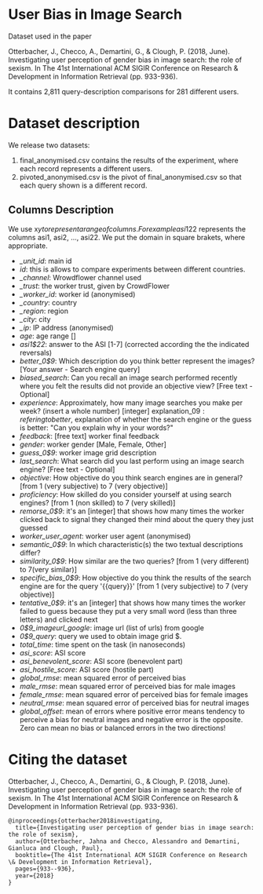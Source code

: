 # User Bias in Image Search
Dataset used in  the paper

Otterbacher, J., Checco, A., Demartini, G., & Clough, P. (2018, June). Investigating user perception of gender bias in image search: the role of sexism. In The 41st International ACM SIGIR Conference on Research & Development in Information Retrieval (pp. 933-936).

It contains 2,811 query-description comparisons for 281 different users.

# Dataset description
We release two datasets:

1. final_anonymised.csv contains the results of the experiment, where each record represents a different users.
2. pivoted_anonymised.csv is the pivot of final_anonymised.csv so that each query shown is a different record.

## Columns Description
We use x$y to represent a range of columns. For example asi1$22 represents the columns asi1, asi2, ..., asi22.
We put the domain in square brakets, where appropriate.

- *_unit_id*: main id
- *id*: this is allows to compare experiments between different countries.
- *_channel*: Wrowdflower channel used
- *_trust*: the worker trust, given by CrowdFlower
- *_worker_id*: worker id (anonymised)
- *_country*: country
- *_region*: region
- *_city*: city
- *_ip*: IP address (anonymised)
- *age*: age range []
- *asi1$22*: answer to the ASI [1-7] (corrected according the the indicated reversals)
- *better_0$9*: Which description do you think better represent the images? [Your answer - Search engine query]
- *biased_search*: Can you recall an image search performed recently where you felt the results did not provide an objective view? [Free text - Optional]
- *experience*: Approximately, how many image searches you make per week? (insert a whole number) [integer]
explanation_0$9: refering to better$, explanation of whether the search engine or the guess is better: "Can you explain why in your words?"
- *feedback*: [free text] worker final feedback
- *gender*: worker gender [Male, Female, Other]
- *guess_0$9*: worker image grid description
- *last_search*:  What search did you last perform using an image search engine? [Free text - Optional]
- *objective*: How objective do you think search engines are in general? [from 1 (very subjective) to 7 (very objective)]
- *proficiency*: How skilled  do you consider yourself at using search engines? [from 1 (non skilled) to 7 (very skilled)]
- *remorse_0$9*: it's an [integer] that shows how many times the worker clicked back to signal they changed their mind about the query they just guessed
- *worker_user_agent*: worker user agent (anonymised)
- *semantic_0$9*: In which characteristic(s) the two textual descriptions differ?
- *similarity_0$9*: How similar are the two queries? [from 1 (very different) to 7(very similar)]
- *specific_bias_0$9*: How objective do you think the results of the search engine are for the query '{{query}}' [from 1 (very subjective) to 7 (very objective)]
- *tentative_0$9*: it's an [integer] that shows how many times the worker failed to guess because they put a very small word (less than three letters) and clicked next
- *0$9_imageurl_google*: image url (list of urls) from google
- *0$9_query*: query we used to obtain image grid $.
- *total_time*: time spent on the task (in nanoseconds)
- *asi_score*: ASI score
- *asi_benevolent_score*: ASI score (benevolent part)
- *asi_hostile_score*: ASI score (hostile part)
- *global_rmse*: mean squared error of perceived bias
- *male_rmse*: mean squared error of perceived bias for male images
- *female_rmse*: mean squared error of perceived bias for female images 
- *neutral_rmse*: mean squared error of perceived bias for neutral images 
- *global_offset*: mean of errors where positive error means tendency to perceive a bias for neutral images and negative error is the opposite. Zero can mean no bias or balanced errors in the two directions!

# Citing the dataset
Otterbacher, J., Checco, A., Demartini, G., & Clough, P. (2018, June). Investigating user perception of gender bias in image search: the role of sexism. In The 41st International ACM SIGIR Conference on Research & Development in Information Retrieval (pp. 933-936).

```
@inproceedings{otterbacher2018investigating,
  title={Investigating user perception of gender bias in image search: the role of sexism},
  author={Otterbacher, Jahna and Checco, Alessandro and Demartini, Gianluca and Clough, Paul},
  booktitle={The 41st International ACM SIGIR Conference on Research \& Development in Information Retrieval},
  pages={933--936},
  year={2018}
}
```
